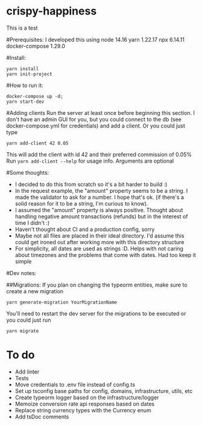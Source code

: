 # crispy-happiness
This is a test

#Prerequisites:
I developed this using
node 14.16
yarn 1.22.17
npx 6.14.11
docker-compose 1.29.0

#Install:
```
yarn install
yarn init-project
```

#How to run it:
```
docker-compose up -d;
yarn start-dev
```

#Adding clients
Run the server at least once before beginning this section.
I don't have an admin GUI for you, but you could connect to the db (see docker-compose.yml for credentials) and add a client.
Or you could just type
```
yarn add-client 42 0.05
```
This will add the client with id 42 and their preferred commission of 0.05%
Run `yarn add-client --help` for usage info. Arguments are optional

#Some thoughts:
* I decided to do this from scratch so it's a bit harder to build :)
* In the request example, the "amount" property seems to be a string. I made the validator to ask for a number. 
I hope that's ok. (if there's a solid reason for it to be a string, I'm curious to know).
* I assumed the "amount" property is always positive. Thought about handling negative amount transactions (refunds)
but in the interest of time I didn't :)
* Haven't thought about CI and a production config, sorry
* Maybe not all files are placed in their ideal directory. I'd assume this could get ironed out after working more with this directory structure
* For simplicity, all dates are used as strings :D. Helps with not caring about timezones and the problems that come with dates. Had too keep it simple

#Dev notes:

##Migrations:
If you plan on changing the typeorm entities, make sure to create a new migration
```
yarn generate-migration YourMigrationName
```
You'll need to restart the dev server for the migrations to be executed or
you could just run 
```
yarn migrate
```

# To do 
* Add linter
* Tests
* Move credentials to .env file instead of config.ts
* Set up tsconfig base paths for config, domains, infrastructure, utils, etc
* Create typeorm logger based on the infrastructure/logger
* Memoize conversion rate api responses based on dates
* Replace string currency types with the Currency enum
* Add tsDoc comments